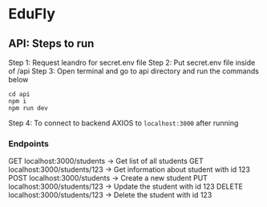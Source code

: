# EduFly

## API: Steps to run
Step 1: Request leandro for secret.env file
Step 2: Put secret.env file inside of /api
Step 3: Open terminal and go to api directory and run the commands below
```
cd api
npm i
npm run dev
```
Step 4: To connect to backend AXIOS to `localhost:3000` after running

### Endpoints
GET localhost:3000/students             -> Get list of all students
GET localhost:3000/students/123         -> Get information about student with id 123
POST localhost:3000/students            -> Create a new student
PUT localhost:3000/students/123         -> Update the student with id 123
DELETE localhost:3000/students/123      -> Delete the student with id 123

